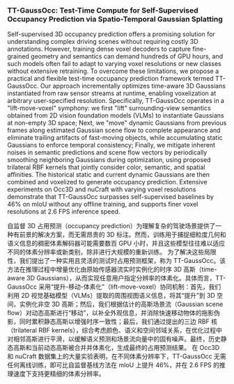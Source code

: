 ### TT-GaussOcc: Test-Time Compute for Self-Supervised Occupancy Prediction via Spatio-Temporal Gaussian Splatting

Self-supervised 3D occupancy prediction offers a promising solution for understanding complex driving scenes without requiring costly 3D annotations. However, training dense voxel decoders to capture fine-grained geometry and semantics can demand hundreds of GPU hours, and such models often fail to adapt to varying voxel resolutions or new classes without extensive retraining. To overcome these limitations, we propose a practical and flexible test-time occupancy prediction framework termed TT-GaussOcc. Our approach incrementally optimizes time-aware 3D Gaussians instantiated from raw sensor streams at runtime, enabling voxelization at arbitrary user-specified resolution. Specifically, TT-GaussOcc operates in a "lift-move-voxel" symphony: we first "lift" surrounding-view semantics obtained from 2D vision foundation models (VLMs) to instantiate Gaussians at non-empty 3D space; Next, we "move" dynamic Gaussians from previous frames along estimated Gaussian scene flow to complete appearance and eliminate trailing artifacts of fast-moving objects, while accumulating static Gaussians to enforce temporal consistency; Finally, we mitigate inherent noises in semantic predictions and scene flow vectors by periodically smoothing neighboring Gaussians during optimization, using proposed trilateral RBF kernels that jointly consider color, semantic, and spatial affinities. The historical static and current dynamic Gaussians are then combined and voxelized to generate occupancy prediction. Extensive experiments on Occ3D and nuCraft with varying voxel resolutions demonstrate that TT-GaussOcc surpasses self-supervised baselines by 46% on mIoU without any offline training, and supports finer voxel resolutions at 2.6 FPS inference speed.

自监督 3D 占用预测（occupancy prediction）为理解复杂的驾驶场景提供了一种有前景的解决方案，而无需昂贵的 3D 标注。然而，训练用于捕捉细粒度几何和语义信息的稠密体素解码器可能需要数百 GPU 小时，并且这些模型往往难以适应不同的体素分辨率或新类别，除非进行大规模的重新训练。
为了解决这些局限性，我们提出了一种实用且灵活的测试时占用预测框架，称为 TT-GaussOcc。该方法在推理过程中增量优化由原始传感器流实时实例化的时序 3D 高斯（time-aware 3D Gaussians），从而实现任意用户指定分辨率的体素化。具体而言，TT-GaussOcc 采用“提升-移动-体素化”（lift-move-voxel）协同机制：首先，我们利用 2D 视觉基础模型（VLMs）提取的周围视图语义信息，将其“提升”到 3D 空间，实例化非空 3D 高斯；然后，我们根据估计的高斯场景流（Gaussian scene flow）对动态高斯进行“移动”，以补全外观信息，并消除快速移动物体的拖影伪影，同时累积静态高斯以增强时序一致性；最后，我们通过提出的三边 RBF 核（trilateral RBF kernels），综合考虑颜色、语义和空间邻域关系，在优化过程中对相邻高斯进行平滑，以缓解语义预测和场景流向量中的固有噪声。最终，历史静态高斯和当前动态高斯被合并并体素化，生成最终的占用预测结果。
在 Occ3D 和 nuCraft 数据集上的大量实验表明，在不同体素分辨率下，TT-GaussOcc 无需任何离线训练，即可比自监督基线方法在 mIoU 上提升 46%，并在 2.6 FPS 的推理速度下支持更精细的体素分辨率。
